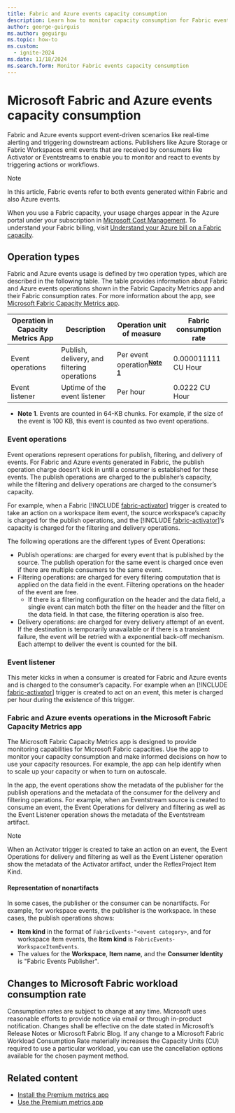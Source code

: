 ```yaml
---
title: Fabric and Azure events capacity consumption
description: Learn how to monitor capacity consumption for Fabric events.
author: george-guirguis
ms.author: geguirgu
ms.topic: how-to
ms.custom:
  - ignite-2024
ms.date: 11/18/2024
ms.search.form: Monitor Fabric events capacity consumption
---
```


# Microsoft Fabric and Azure events capacity consumption

Fabric and Azure events support event-driven scenarios like real-time alerting and triggering downstream actions. Publishers like Azure Storage or Fabric Workspaces emit events that are received by consumers like Activator or Eventstreams to enable you to monitor and react to events by triggering actions or workflows.

> [!NOTE]
> In this article, Fabric events refer to both events generated within Fabric and also Azure events. 

When you use a Fabric capacity, your usage charges appear in the Azure portal under your subscription in [Microsoft Cost Management](/azure/cost-management-billing/cost-management-billing-overview). To understand your Fabric billing, visit [Understand your Azure bill on a Fabric capacity](../enterprise/azure-billing.md).


## Operation types
Fabric and Azure events usage is defined by two operation types, which are described in the following table. The table provides information about Fabric and Azure events operations shown in the Fabric Capacity Metrics app and their Fabric consumption rates. For more information about the app, see [Microsoft Fabric Capacity Metrics app](../enterprise/metrics-app.md).
 

| Operation in Capacity Metrics App | Description | Operation unit of measure | Fabric consumption rate |
| --------------------------------- | ----------- | ------------------------- | ----------------------- |
| Event operations | Publish, delivery, and filtering operations | Per event operation<sup>**[Note 1](#Note-1)**</sup> | 0.000011111 CU Hour |
| Event listener | Uptime of the event listener | Per hour | 0.0222 CU Hour |

* <a id="Note-1"></a>**Note 1**. Events are counted in 64-KB chunks. For example, if the size of the event is 100 KB, this event is counted as two event operations.

### Event operations

Event operations represent operations for publish, filtering, and delivery of events. For Fabric and Azure events generated in Fabric, the publish operation charge doesn’t kick in until a consumer is established for these events. The publish operations are charged to the publisher’s capacity, while the filtering and delivery operations are charged to the consumer’s capacity.
 
For example, when a Fabric [!INCLUDE [fabric-activator](../real-time-intelligence/includes/fabric-activator.md)] trigger is created to take an action on a workspace item event, the source workspace’s capacity is charged for the publish operations, and the [!INCLUDE [fabric-activator](../real-time-intelligence/includes/fabric-activator.md)]’s capacity is charged for the filtering and delivery operations. 

The following operations are the different types of Event Operations:
-	Publish operations: are charged for every event that is published by the source. The publish operation for the same event is charged once even if there are multiple consumers to the same event.
-	Filtering operations: are charged for every filtering computation that is applied on the data field in the event. Filtering operations on the header of the event are free.
    - If there is a filtering configuration on the header and the data field, a single event can match both the filter on the header and the filter on the data field. In that case, the filtering operation is also free.
-	Delivery operations: are charged for every delivery attempt of an event. If the destination is temporarily unavailable or if there is a transient failure, the event will be retried with a exponential back-off mechanism. Each attempt to deliver the event is counted for the bill.

### Event listener 
This meter kicks in when a consumer is created for Fabric and Azure events and is charged to the consumer’s capacity. For example when an [!INCLUDE [fabric-activator](../real-time-intelligence/includes/fabric-activator.md)] trigger is created to act on an event, this meter is charged per hour during the existence of this trigger.

### Fabric and Azure events operations in the Microsoft Fabric Capacity Metrics app

The Microsoft Fabric Capacity Metrics app is designed to provide monitoring capabilities for Microsoft Fabric capacities. Use the app to monitor your capacity consumption and make informed decisions on how to use your capacity resources. For example, the app can help identify when to scale up your capacity or when to turn on autoscale.

In the app, the event operations show the metadata of the publisher for the publish operations and the metadata of the consumer for the delivery and filtering operations. For example, when an Eventstream source is created to consume an event, the Event Operations for delivery and filtering as well as the Event Listener operation shows the metadata of the Eventstream artifact.

> [!NOTE]
> When an Activator trigger is created to take an action on an event, the Event Operations for delivery and filtering as well as the Event Listener operation show the metadata of the Activator artifact, under the ReflexProject Item Kind.

#### Representation of nonartifacts
In some cases, the publisher or the consumer can be nonartifacts. For example, for workspace events, the publisher is the workspace. In these cases, the publish operations shows:
-  **Item kind** in the format of `FabricEvents-"<event category>`, and for workspace item events, the **Item kind** is `FabricEvents-WorkspaceItemEvents`.
-  The values for the **Workspace**, **Item name**, and the **Consumer Identity** is "Fabric Events Publisher".


## Changes to Microsoft Fabric workload consumption rate 
Consumption rates are subject to change at any time. Microsoft uses reasonable efforts to provide notice via email or through in-product notification. Changes shall be effective on the date stated in Microsoft’s Release Notes or Microsoft Fabric Blog. If any change to a Microsoft Fabric Workload Consumption Rate materially increases the Capacity Units (CU) required to use a particular workload, you can use the cancellation options available for the chosen payment method. 

## Related content 

- [Install the Premium metrics app](/power-bi/enterprise/service-premium-install-app)
- [Use the Premium metrics app](/power-bi/enterprise/service-premium-metrics-app)
